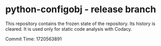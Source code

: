# python-configobj - release branch

This repository contains the frozen state of the repository.
Its history is cleared. It is used only for static code
analysis with Codacy.

Commit Time: 1720563891